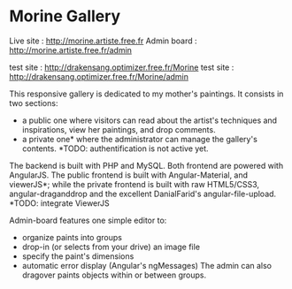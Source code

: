 # Morine Gallery

Live site : http://morine.artiste.free.fr
Admin board : http://morine.artiste.free.fr/admin

test site : http://drakensang.optimizer.free.fr/Morine
test site : http://drakensang.optimizer.free.fr/Morine/admin

This responsive gallery is dedicated to my mother's paintings. It consists in two sections:
- a public one where visitors can read about the artist's techniques and inspirations, view her paintings, and drop comments.
- a private one* where the administrator can manage the gallery's contents.
*TODO: authentification is not active yet.

The backend is built with PHP and MySQL.
Both frontend are powered with AngularJS.
The public frontend is built with Angular-Material, and viewerJS*;
while the private frontend is built with raw HTML5/CSS3, angular-draganddrop and the excellent DanialFarid's angular-file-upload.
*TODO: integrate ViewerJS

Admin-board features one simple editor to:
- organize paints into groups
- drop-in (or selects from your drive) an image file
- specify the paint's dimensions
- automatic error display (Angular's ngMessages)
The admin can also dragover paints objects within or between groups.
